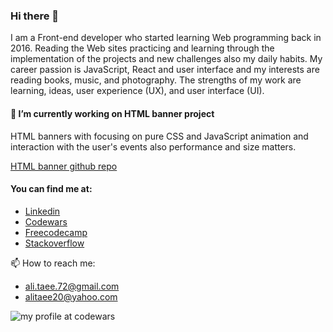 ### Hi there 👋

I am a Front-end developer who started learning Web programming back in 2016. Reading the Web sites practicing and learning through the implementation of the projects and new challenges also my daily habits. My career passion is JavaScript, React and user interface and my interests are reading books, music, and photography. The strengths of my work are learning, ideas, user experience (UX), and user interface (UI). 

#### 🔭 I’m currently working on HTML banner project
HTML banners with focusing on pure CSS and JavaScript animation and interaction with the user's events also performance and size matters.

[HTML banner github repo](https://github.com/AliTaee/html-banner)

#### You can find me at:

- [Linkedin](https://www.linkedin.com/in/alitaee/)
- [Codewars](https://www.codewars.com/users/AliTaee/)
- [Freecodecamp](https://www.freecodecamp.org/alitaee)
- [Stackoverflow](https://stackoverflow.com/users/9218227/ali-taee) 

📫 How to reach me:
- ali.taee.72@gmail.com
- alitaee20@yahoo.com

![my profile at codewars](https://www.codewars.com/users/AliTaee/badges/large)

<!--
**AliTaee/AliTaee** is a ✨ _special_ ✨ repository because its `README.md` (this file) appears on your GitHub profile.

Here are some ideas to get you started:

- 🔭 I’m currently working on ...
- 🌱 I’m currently learning ...
- 👯 I’m looking to collaborate on ...
- 🤔 I’m looking for help with ...
- 💬 Ask me about ...
- 📫 How to reach me: ...
- 😄 Pronouns: ...
- ⚡ Fun fact: ...
-->

